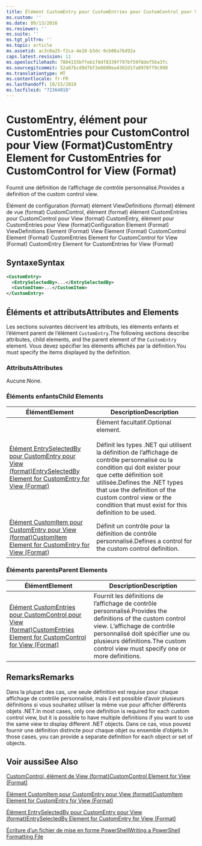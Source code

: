 ```yaml
---
title: Élément CustomEntry pour CustomEntries pour CustomControl pour View (format) | Microsoft Docs
ms.custom: ''
ms.date: 09/13/2016
ms.reviewer: ''
ms.suite: ''
ms.tgt_pltfrm: ''
ms.topic: article
ms.assetid: ac3c0a25-f2ca-4e28-b3dc-9cb06a76d92a
caps.latest.revision: 11
ms.openlocfilehash: 7804155bffeb1f0df8339f797bf59f8def56a3fc
ms.sourcegitcommit: 52a67bcd9d7bf3e8600ea4302d1fa8970ff9c998
ms.translationtype: MT
ms.contentlocale: fr-FR
ms.lasthandoff: 10/15/2019
ms.locfileid: "72364018"
---
```

# <a name="customentry-element-for-customentries-for-customcontrol-for-view-format"></a><span data-ttu-id="513f0-102">CustomEntry, élément pour CustomEntries pour CustomControl pour View (Format)</span><span class="sxs-lookup"><span data-stu-id="513f0-102">CustomEntry Element for CustomEntries for CustomControl for View (Format)</span></span>

<span data-ttu-id="513f0-103">Fournit une définition de l’affichage de contrôle personnalisé.</span><span class="sxs-lookup"><span data-stu-id="513f0-103">Provides a definition of the custom control view.</span></span>

<span data-ttu-id="513f0-104">Élément de configuration (format) élément ViewDefinitions (format) élément de vue (format) CustomControl, élément (format) élément CustomEntries pour CustomControl pour View (format) CustomEntry, élément pour CustomEntries pour View (format)</span><span class="sxs-lookup"><span data-stu-id="513f0-104">Configuration Element (Format) ViewDefinitions Element (Format) View Element (Format) CustomControl Element (Format) CustomEntries Element for CustomControl for View (Format) CustomEntry Element for CustomEntries for View (Format)</span></span>

## <a name="syntax"></a><span data-ttu-id="513f0-105">Syntaxe</span><span class="sxs-lookup"><span data-stu-id="513f0-105">Syntax</span></span>

```xml
<CustomEntry>
  <EntrySelectedBy>...</EntrySelectedBy>
  <CustomItem>...</CustomItem>
</CustomEntry>
```

## <a name="attributes-and-elements"></a><span data-ttu-id="513f0-106">Éléments et attributs</span><span class="sxs-lookup"><span data-stu-id="513f0-106">Attributes and Elements</span></span>

<span data-ttu-id="513f0-107">Les sections suivantes décrivent les attributs, les éléments enfants et l’élément parent de l’élément `CustomEntry`.</span><span class="sxs-lookup"><span data-stu-id="513f0-107">The following sections describe attributes, child elements, and the parent element of the `CustomEntry` element.</span></span> <span data-ttu-id="513f0-108">Vous devez spécifier les éléments affichés par la définition.</span><span class="sxs-lookup"><span data-stu-id="513f0-108">You must specify the items displayed by the definition.</span></span>

### <a name="attributes"></a><span data-ttu-id="513f0-109">Attributs</span><span class="sxs-lookup"><span data-stu-id="513f0-109">Attributes</span></span>

<span data-ttu-id="513f0-110">Aucune.</span><span class="sxs-lookup"><span data-stu-id="513f0-110">None.</span></span>

### <a name="child-elements"></a><span data-ttu-id="513f0-111">Éléments enfants</span><span class="sxs-lookup"><span data-stu-id="513f0-111">Child Elements</span></span>

|<span data-ttu-id="513f0-112">Élément</span><span class="sxs-lookup"><span data-stu-id="513f0-112">Element</span></span>|<span data-ttu-id="513f0-113">Description</span><span class="sxs-lookup"><span data-stu-id="513f0-113">Description</span></span>|
|-------------|-----------------|
|[<span data-ttu-id="513f0-114">Élément EntrySelectedBy pour CustomEntry pour View (format)</span><span class="sxs-lookup"><span data-stu-id="513f0-114">EntrySelectedBy Element for CustomEntry for View (Format)</span></span>](./entryselectedby-element-for-customentry-for-customcontrol-for-view-format.md)|<span data-ttu-id="513f0-115">Élément facultatif.</span><span class="sxs-lookup"><span data-stu-id="513f0-115">Optional element.</span></span><br /><br /> <span data-ttu-id="513f0-116">Définit les types .NET qui utilisent la définition de l’affichage de contrôle personnalisé ou la condition qui doit exister pour que cette définition soit utilisée.</span><span class="sxs-lookup"><span data-stu-id="513f0-116">Defines the .NET types that use the definition of the custom control view or the condition that must exist for this definition to be used.</span></span>|
|[<span data-ttu-id="513f0-117">Élément CustomItem pour CustomEntry pour View (format)</span><span class="sxs-lookup"><span data-stu-id="513f0-117">CustomItem Element for CustomEntry for View (Format)</span></span>](./customitem-element-for-customentry-for-customcontrol-for-view-format.md)|<span data-ttu-id="513f0-118">Définit un contrôle pour la définition de contrôle personnalisé.</span><span class="sxs-lookup"><span data-stu-id="513f0-118">Defines a control for the custom control definition.</span></span>|

### <a name="parent-elements"></a><span data-ttu-id="513f0-119">Éléments parents</span><span class="sxs-lookup"><span data-stu-id="513f0-119">Parent Elements</span></span>

|<span data-ttu-id="513f0-120">Élément</span><span class="sxs-lookup"><span data-stu-id="513f0-120">Element</span></span>|<span data-ttu-id="513f0-121">Description</span><span class="sxs-lookup"><span data-stu-id="513f0-121">Description</span></span>|
|-------------|-----------------|
|[<span data-ttu-id="513f0-122">Élément CustomEntries pour CustomControl pour View (format)</span><span class="sxs-lookup"><span data-stu-id="513f0-122">CustomEntries Element for CustomControl for View (Format)</span></span>](./customentries-element-for-customcontrol-for-view-format.md)|<span data-ttu-id="513f0-123">Fournit les définitions de l’affichage de contrôle personnalisé.</span><span class="sxs-lookup"><span data-stu-id="513f0-123">Provides the definitions of the custom control view.</span></span> <span data-ttu-id="513f0-124">L’affichage de contrôle personnalisé doit spécifier une ou plusieurs définitions.</span><span class="sxs-lookup"><span data-stu-id="513f0-124">The custom control view must specify one or more definitions.</span></span>|

## <a name="remarks"></a><span data-ttu-id="513f0-125">Remarks</span><span class="sxs-lookup"><span data-stu-id="513f0-125">Remarks</span></span>

<span data-ttu-id="513f0-126">Dans la plupart des cas, une seule définition est requise pour chaque affichage de contrôle personnalisé, mais il est possible d’avoir plusieurs définitions si vous souhaitez utiliser la même vue pour afficher différents objets .NET.</span><span class="sxs-lookup"><span data-stu-id="513f0-126">In most cases, only one definition is required for each custom control view, but it is possible to have multiple definitions if you want to use the same view to display different .NET objects.</span></span> <span data-ttu-id="513f0-127">Dans ce cas, vous pouvez fournir une définition distincte pour chaque objet ou ensemble d’objets.</span><span class="sxs-lookup"><span data-stu-id="513f0-127">In those cases, you can provide a separate definition for each object or set of objects.</span></span>

## <a name="see-also"></a><span data-ttu-id="513f0-128">Voir aussi</span><span class="sxs-lookup"><span data-stu-id="513f0-128">See Also</span></span>

[<span data-ttu-id="513f0-129">CustomControl, élément de View (format)</span><span class="sxs-lookup"><span data-stu-id="513f0-129">CustomControl Element for View (Format)</span></span>](./customcontrol-element-for-view-format.md)

[<span data-ttu-id="513f0-130">Élément CustomItem pour CustomEntry pour View (format)</span><span class="sxs-lookup"><span data-stu-id="513f0-130">CustomItem Element for CustomEntry for View (Format)</span></span>](./customitem-element-for-customentry-for-customcontrol-for-view-format.md)

[<span data-ttu-id="513f0-131">Élément EntrySelectedBy pour CustomEntry pour View (format)</span><span class="sxs-lookup"><span data-stu-id="513f0-131">EntrySelectedBy Element for CustomEntry for View (Format)</span></span>](./entryselectedby-element-for-customentry-for-customcontrol-for-view-format.md)

[<span data-ttu-id="513f0-132">Écriture d’un fichier de mise en forme PowerShell</span><span class="sxs-lookup"><span data-stu-id="513f0-132">Writing a PowerShell Formatting File</span></span>](./writing-a-powershell-formatting-file.md)
